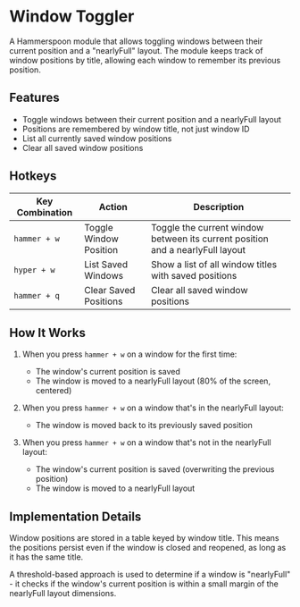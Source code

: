 # Window Toggler

A Hammerspoon module that allows toggling windows between their current position and a "nearlyFull" layout. The module keeps track of window positions by title, allowing each window to remember its previous position.

## Features

- Toggle windows between their current position and a nearlyFull layout
- Positions are remembered by window title, not just window ID
- List all currently saved window positions
- Clear all saved window positions

## Hotkeys

| Key Combination | Action | Description |
|----------------|--------|-------------|
| `hammer + w` | Toggle Window Position | Toggle the current window between its current position and a nearlyFull layout |
| `hyper + w` | List Saved Windows | Show a list of all window titles with saved positions |
| `hammer + q` | Clear Saved Positions | Clear all saved window positions |

## How It Works

1. When you press `hammer + w` on a window for the first time:
   - The window's current position is saved
   - The window is moved to a nearlyFull layout (80% of the screen, centered)

2. When you press `hammer + w` on a window that's in the nearlyFull layout:
   - The window is moved back to its previously saved position

3. When you press `hammer + w` on a window that's not in the nearlyFull layout:
   - The window's current position is saved (overwriting the previous position)
   - The window is moved to a nearlyFull layout

## Implementation Details

Window positions are stored in a table keyed by window title. This means the positions persist even if the window is closed and reopened, as long as it has the same title.

A threshold-based approach is used to determine if a window is "nearlyFull" - it checks if the window's current position is within a small margin of the nearlyFull layout dimensions. 

